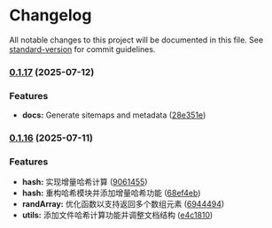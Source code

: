 # Changelog

All notable changes to this project will be documented in this file. See [standard-version](https://github.com/conventional-changelog/standard-version) for commit guidelines.

### [0.1.17](https://github.com/snroe/selize-utils/compare/v0.1.16...v0.1.17) (2025-07-12)


### Features

* **docs:** Generate sitemaps and metadata ([28e351e](https://github.com/snroe/selize-utils/commit/28e351efa816e4ba580638c98c97a3136d5aa8c1))

### [0.1.16](https://github.com/snroe/selize-utils/compare/v0.1.8...v0.1.16) (2025-07-11)


### Features

* **hash:** 实现增量哈希计算 ([9061455](https://github.com/snroe/selize-utils/commit/90614553667fcf4ab6a5167b37cc9e6bcb5d43a1))
* **hash:** 重构哈希模块并添加增量哈希功能 ([68ef4eb](https://github.com/snroe/selize-utils/commit/68ef4eb1c2c724e06a897865cca6c3851794b628))
* **randArray:** 优化函数以支持返回多个数组元素 ([6944494](https://github.com/snroe/selize-utils/commit/6944494d2e50c33ecca3e8f3d984312b1ea261a8))
* **utils:** 添加文件哈希计算功能并调整文档结构 ([e4c1810](https://github.com/snroe/selize-utils/commit/e4c18100a9284ccebfec695a66bda4de72225546))
